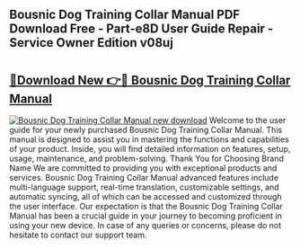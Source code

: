 ## Bousnic Dog Training Collar Manual PDF Download Free - Part-e8D User Guide Repair - Service Owner Edition v08uj

# <h2><a href="http://bc4560.oget.top/?id=Bousnic+Dog+Training+Collar+Manual">🔗Download New 👉🔴 Bousnic Dog Training Collar Manual</a></h2>

[![Bousnic Dog Training Collar Manual new download](https://i.imgur.com/5g1atiW.png)](http://bc4560.oget.top/?id=Bousnic+Dog+Training+Collar+Manual)
Welcome to the user guide for your newly purchased Bousnic Dog Training Collar Manual. This manual is designed to assist you in mastering the functions and capabilities of your product. Inside, you will find detailed information on features, setup, usage, maintenance, and problem-solving. Thank You for Choosing Brand Name We are committed to providing you with exceptional products and services. Bousnic Dog Training Collar Manual advanced features include multi-language support, real-time translation, customizable settings, and automatic syncing, all of which can be accessed and customized through the user interface. Our expectation is that the Bousnic Dog Training Collar Manual has been a crucial guide in your journey to becoming proficient in using your new device. In case of any queries or concerns, please do not hesitate to contact our support team.
